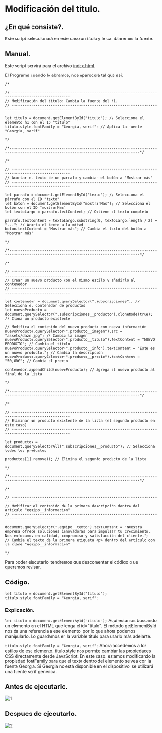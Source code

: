 # Modificación del título.

## ¿En qué consiste?.
Este script seleccionará en este caso un título y le cambiaremos la fuente.

## Manual.
Este script servirá para el archivo [index.html](https://github.com/erneupa/CodesFLY/blob/main/index.html).

El Programa cuando lo abramos, nos aparecerá tal que así:
```
/*

// -------------------------------------------------------------------------------------------------
// Modificación del título: Cambia la fuente del h1.
// -------------------------------------------------------------------------------------------------

let titulo = document.getElementById("titulo"); // Selecciona el elemento h1 con el ID "titulo"
titulo.style.fontFamily = "Georgia, serif"; // Aplica la fuente "Georgia, serif"

*/

/*----------------------------------------------------------------------------------------------------------------------------------*/

/*

// -------------------------------------------------------------------------------------------------
// Acortar el texto de un párrafo y cambiar el botón a "Mostrar más"
// -------------------------------------------------------------------------------------------------

let parrafo = document.getElementById("texto"); // Selecciona el párrafo con el ID "texto"
let boton = document.getElementById("mostrarMas"); // Selecciona el botón con el ID "mostrarMas"
let textoLargo = parrafo.textContent; // Obtiene el texto completo 

parrafo.textContent = textoLargo.substring(0, textoLargo.length / 2) + "..."; // Acorta el texto a la mitad
boton.textContent = "Mostrar más"; // Cambia el texto del botón a "Mostrar más"

*/

/*----------------------------------------------------------------------------------------------------------------------------------*/

/*

// -------------------------------------------------------------------------------------------------
// Crear un nuevo producto con el mismo estilo y añadirlo al contenedor
// -------------------------------------------------------------------------------------------------

let contenedor = document.querySelector(".subscripciones"); // Selecciona el contenedor de productos
let nuevoProducto = document.querySelector(".subscripciones__producto").cloneNode(true); // Clona un producto existente

// Modifica el contenido del nuevo producto con nueva información
nuevoProducto.querySelector(".producto__imagen").src = "assets/dazn.jpg"; // Cambia la imagen
nuevoProducto.querySelector(".producto__titulo").textContent = "NUEVO PRODUCTO"; // Cambia el título
nuevoProducto.querySelector(".producto__info").textContent = "Este es un nuevo producto."; // Cambia la descripción
nuevoProducto.querySelector(".producto__precio").textContent = "50,00€"; // Cambia el precio

contenedor.appendChild(nuevoProducto); // Agrega el nuevo producto al final de la lista

*/

/*----------------------------------------------------------------------------------------------------------------------------------*/

/*

// -------------------------------------------------------------------------------------------------
// Eliminar un producto existente de la lista (el segundo producto en este caso)
// -------------------------------------------------------------------------------------------------

let productos = document.querySelectorAll(".subscripciones__producto"); // Selecciona todos los productos

productos[1].remove(); // Elimina el segundo producto de la lista

*/

/*----------------------------------------------------------------------------------------------------------------------------------*/

/*

// -------------------------------------------------------------------------------------------------
// Modificar el contenido de la primera descripción dentro del artículo "equipo__informacion"
// -------------------------------------------------------------------------------------------------

document.querySelector(".equipo__texto").textContent = "Nuestra empresa ofrece soluciones innovadoras para impulsar tu crecimiento. Nos enfocamos en calidad, compromiso y satisfacción del cliente."; 
// Cambia el texto de la primera etiqueta <p> dentro del artículo con la clase "equipo__informacion"

*/
```

Para poder ejecutarlo, tendremos que descomentar el código q  ue queramos revisar.

## Código.
```
let titulo = document.getElementById("titulo"); 
titulo.style.fontFamily = "Georgia, serif";

```

### Explicación.
```let titulo = document.getElementById("titulo");``` Aquí estamos buscando un elemento en el HTML que tenga el id="titulo". El método getElementById nos da una referencia a ese elemento, por lo que ahora podemos manipularlo. Lo guardamos en la variable titulo para usarlo más adelante.

```titulo.style.fontFamily = "Georgia, serif";``` Ahora accedemos a los estilos de ese elemento. titulo.style nos permite cambiar las propiedades CSS directamente desde JavaScript. En este caso, estamos modificando la propiedad fontFamily para que el texto dentro del elemento se vea con la fuente Georgia. Si Georgia no está disponible en el dispositivo, se utilizará una fuente serif genérica.

## Antes de ejecutarlo.
![1](/js/Explicaciones/assets/1.png)

## Despues de ejecutarlo.
![2](/js/Explicaciones/assets/2.png)
